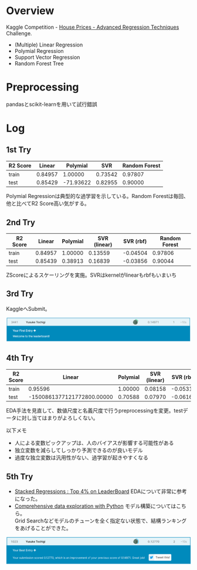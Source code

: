 # Overview
Kaggle Competition - [House Prices - Advanced Regression Techniques](https://www.kaggle.com/c/house-prices-advanced-regression-techniques/data) Challenge.
- (Multiple) Linear Regression
- Polymial Regression
- Support Vector Regression
- Random Forest Tree

# Preprocessing
pandasとscikit-learnを用いて試行錯誤

# Log
## 1st Try
|  R2 Score|  Linear  |  Polymial  |  SVR  |  Random Forest  |
| ---- | ---- | ---- |---- | ---- |
|  train  |  0.84957  |  1.00000    |  0.73542  |  0.97807  |
|  test   |  0.85429  |  -71.93622  |  0.82955  |  0.90000  |

Polymial Regressionは典型的な過学習を示している。Random Forestは毎回、他と比べてR2 Score高い気がする。

## 2nd Try
|  R2 Score|  Linear  |  Polymial  |  SVR (linear)  |  SVR (rbf)  |  Random Forest  |
| ---- | ---- | ---- |---- | ---- | ---- |
|  train  |  0.84957  |  1.00000    |  0.13559  |  -0.04504  |  0.97806  |
|  test   |  0.85439  |  0.38913    |  0.16839  |  -0.03856  |  0.90044  |

ZScoreによるスケーリングを実施。SVRはkernelがlinearもrbfもいまいち


## 3rd Try
KaggleへSubmit。
<p align="center">
  <img width="600" src="https://github.com/hayatochigi/images/blob/master/Kaggle/kaggle_house_predict_1st.PNG">
</p>

## 4th Try
|  R2 Score|  Linear  |  Polymial  |  SVR (linear)  |  SVR (rbf)  |  Random Forest  |
| ---- | ---- | ---- |---- | ---- | ---- |
|  train  |  0.95596  |  1.00000    |  0.08158  |  -0.05313  |  0.97790  |
|  test   |  -1500861377121772800.00000  |  0.70588    |  0.07970  |  -0.06164  |  0.85959  |

EDA手法を見直して、数値尺度と名義尺度で行うpreprocessingを変更。testデータに対し当てはまりがよろしくない。

以下メモ
- 人による変数ピックアップは、人のバイアスが影響する可能性がある
- 独立変数を減らしてしっかり予測できるのが良いモデル
- 過度な独立変数は汎用性がない、過学習が起きやすくなる


## 5th Try
- [Stacked Regressions : Top 4% on LeaderBoard](https://www.kaggle.com/serigne/stacked-regressions-top-4-on-leaderboard/notebook#Modelling) EDAについて非常に参考になった。
- [Comprehensive data exploration with Python](https://www.kaggle.com/pmarcelino/comprehensive-data-exploration-with-python) モデル構築についてはこちら。  
Grid Searchなどモデルのチューンを全く指定ない状態で、結構ランキングをあげることができた。
<p align="center">
  <img width="600" src="https://github.com/hayatochigi/images/blob/master/Kaggle/kaggle_house_1st_stacked_model.png">
</p>


